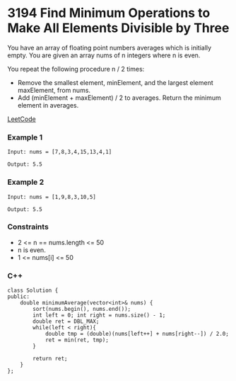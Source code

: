 # 3194 Find Minimum Operations to Make All Elements Divisible by Three

You have an array of floating point numbers averages which is initially empty. You are given an array nums of n integers where n is even.

You repeat the following procedure n / 2 times:

* Remove the smallest element, minElement, and the largest element maxElement, from nums.
* Add (minElement + maxElement) / 2 to averages.
Return the minimum element in averages.
 
[LeetCode](https://leetcode.cn/problems/minimum-average-of-smallest-and-largest-elements/)

### Example 1

```
Input: nums = [7,8,3,4,15,13,4,1]

Output: 5.5
```

### Example 2

```
Input: nums = [1,9,8,3,10,5]

Output: 5.5
```

### Constraints

* 2 <= n == nums.length <= 50
* n is even.
* 1 <= nums[i] <= 50

### C++ 

```
class Solution {
public:
    double minimumAverage(vector<int>& nums) {
        sort(nums.begin(), nums.end());
        int left = 0; int right = nums.size() - 1;
        double ret = DBL_MAX;
        while(left < right){
            double tmp = (double)(nums[left++] + nums[right--]) / 2.0;
            ret = min(ret, tmp);
        }
        
        return ret;
    }
};
```